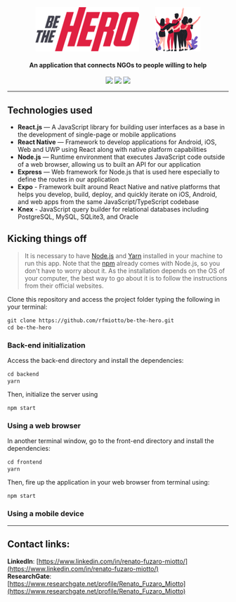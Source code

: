 <div align="center">
  <img src="./frontend/src/assets/logo.svg" height="100px" alt="Be the hero" style="margin-right: 32px"/>
  <img src="./frontend/src/assets/heroes.png" height="100px" alt="Be the hero"/>
</div>

<div align="center">

  #### An application that connects NGOs to people willing to help

  ![](https://img.shields.io/badge/Back--end-Node.js-brightgreen)
  ![](https://img.shields.io/badge/Front--end-React.js-brightgreen)
  ![](https://img.shields.io/badge/Mobile-React%20Native-brightgreen)
</div> 

------------------

## Technologies used

- **React.js** — A JavaScript library for building user interfaces as a base in the development of single-page or mobile applications
- **React Native** — Framework to develop applications for Android, iOS, Web and UWP using React along with native platform capabilities
- **Node.js** — Runtime environment that executes JavaScript code outside of a web browser, allowing us to built an API for our application
- **Express** — Web framework for Node.js that is used here especially to define the routes in our application
- **Expo** - Framework built around React Native and native platforms that helps you develop, build, deploy, and quickly iterate on iOS, Android, and web apps from the same JavaScript/TypeScript codebase
- **Knex** - JavaScript query builder for relational databases including PostgreSQL, MySQL, SQLite3, and Oracle

## Kicking things off

>It is necessary to have [Node.js](https://nodejs.org/en/download/) and [Yarn](https://yarnpkg.com/) installed in your machine to run this app. Note that the [npm](https://www.npmjs.com/get-npm) already comes with Node.js, so you don't have to worry about it. As the installation depends on the OS of your computer, the best way to go about it is to follow the instructions from their official websites.

Clone this repository and access the project folder typing the following in your terminal:
  ```
  git clone https://github.com/rfmiotto/be-the-hero.git
  cd be-the-hero
  ```

### Back-end initialization

Access the back-end directory and install the dependencies:
  ```
  cd backend
  yarn
  ```
Then, initialize the server using
  ```
  npm start
  ```

### Using a web browser

In another terminal window, go to the front-end directory and install the dependencies:
  ```
  cd frontend
  yarn
  ```
Then, fire up the application in your web browser from terminal using:
  ```
  npm start
  ```

### Using a mobile device



-----------

## Contact links:

**LinkedIn**: [https://www.linkedin.com/in/renato-fuzaro-miotto/](https://www.linkedin.com/in/renato-fuzaro-miotto/)   
**ResearchGate**: [https://www.researchgate.net/profile/Renato_Fuzaro_Miotto](https://www.researchgate.net/profile/Renato_Fuzaro_Miotto)   
